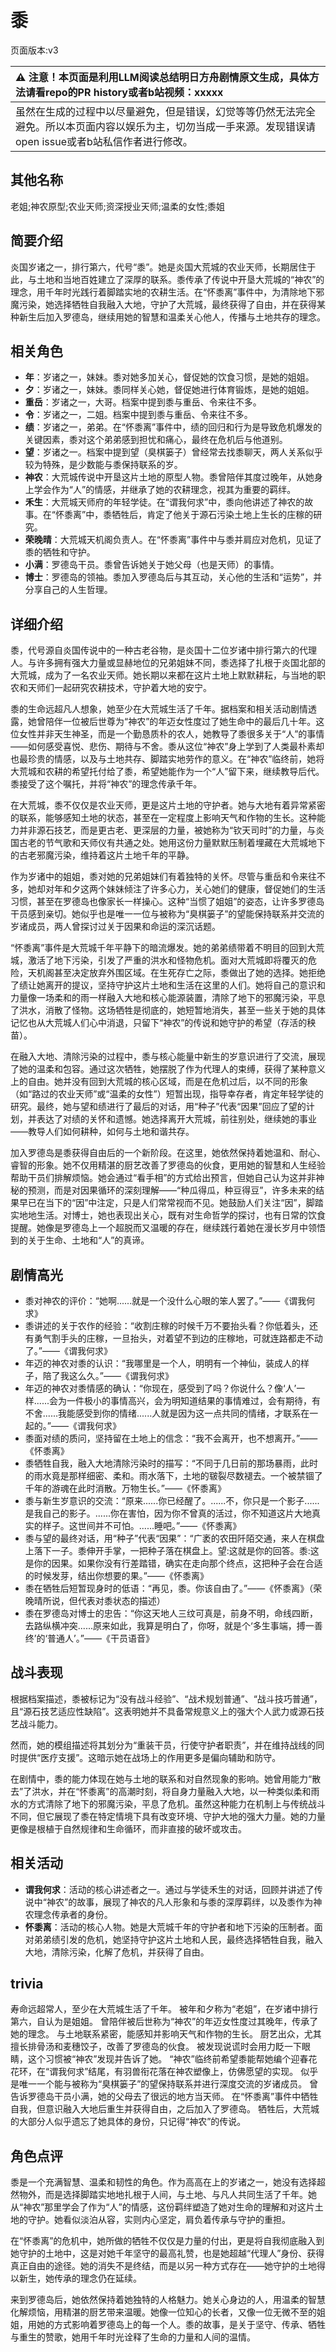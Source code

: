# 黍
页面版本:v3
 

| :warning: 注意！本页面是利用LLM阅读总结明日方舟剧情原文生成，具体方法请看repo的PR history或者b站视频：xxxxx           |
|:----------------------------|
| 虽然在生成的过程中以尽量避免，但是错误，幻觉等等仍然无法完全避免。所以本页面内容以娱乐为主，切勿当成一手来源。发现错误请open issue或者b站私信作者进行修改。|



## 其他名称
老姐;神农原型;农业天师;资深授业天师;温柔的女性;黍姐
## 简要介绍
炎国岁诸之一，排行第六，代号“黍”。她是炎国大荒城的农业天师，长期居住于此，与土地和当地百姓建立了深厚的联系。黍传承了传说中开垦大荒城的“神农”的理念，用千年时光践行着脚踏实地的农耕生活。在“怀黍离”事件中，为清除地下邪魔污染，她选择牺牲自我融入大地，守护了大荒城，最终获得了自由，并在获得某种新生后加入罗德岛，继续用她的智慧和温柔关心他人，传播与土地共存的理念。
## 相关角色
-   **年**：岁诸之一，妹妹。黍对她多加关心，督促她的饮食习惯，是她的姐姐。
-   **夕**：岁诸之一，妹妹。黍同样关心她，督促她进行体育锻炼，是她的姐姐。
-   **重岳**：岁诸之一，大哥。档案中提到黍与重岳、令来往不多。
-   **令**：岁诸之一，二姐。档案中提到黍与重岳、令来往不多。
-   **绩**：岁诸之一，弟弟。在“怀黍离”事件中，绩的回归和行为是导致危机爆发的关键因素，黍对这个弟弟感到担忧和痛心，最终在危机后与他道别。
-   **望**：岁诸之一。档案中提到望（臭棋篓子）曾经常去找黍聊天，两人关系似乎较为特殊，是少数能与黍保持联系的岁。
-   **神农**：大荒城传说中开垦这片土地的原型人物。黍曾陪伴其度过晚年，从她身上学会作为“人”的情感，并继承了她的农耕理念，视其为重要的羁绊。
-   **禾生**：大荒城天师府的年轻学徒。在“谓我何求”中，黍向他讲述了神农的故事。在“怀黍离”中，黍牺牲后，肯定了他关于源石污染土地上生长的庄稼的研究。
-   **荣晚晴**：大荒城天机阁负责人。在“怀黍离”事件中与黍并肩应对危机，见证了黍的牺牲和守护。
-   **小满**：罗德岛干员。黍曾告诉她关于她父母（也是天师）的事情。
-   **博士**：罗德岛的领袖。黍加入罗德岛后与其互动，关心他的生活和“运势”，并分享自己的人生哲理。
## 详细介绍
黍，代号源自炎国传说中的一种古老谷物，是炎国十二位岁诸中排行第六的代理人。与许多拥有强大力量或显赫地位的兄弟姐妹不同，黍选择了扎根于炎国北部的大荒城，成为了一名农业天师。她长期以来都在这片土地上默默耕耘，与当地的职农和天师们一起研究农耕技术，守护着大地的安宁。

黍的生命远超凡人想象，她至少在大荒城生活了千年。据档案和相关活动剧情透露，她曾陪伴一位被后世尊为“神农”的年迈女性度过了她生命中的最后几十年。这位女性并非天生神圣，而是一个勤恳质朴的农人，她教导了黍很多关于“人”的事情——如何感受喜悦、悲伤、期待与不舍。黍从这位“神农”身上学到了人类最朴素却也最珍贵的情感，以及与土地共存、脚踏实地劳作的意义。在“神农”临终前，她将大荒城和农耕的希望托付给了黍，希望她能作为一个“人”留下来，继续教导后代。黍接受了这个嘱托，并将“神农”的理念传承千年。

在大荒城，黍不仅仅是农业天师，更是这片土地的守护者。她与大地有着异常紧密的联系，能够感知土地的状态，甚至在一定程度上影响天气和作物的生长。这种能力并非源石技艺，而是更古老、更深层的力量，被她称为“钦天司时”的力量，与炎国古老的节气歌和天师仪有共通之处。她用这份力量默默压制着埋藏在大荒城地下的古老邪魔污染，维持着这片土地千年的平静。

作为岁诸中的姐姐，黍对她的兄弟姐妹们有着独特的关怀。尽管与重岳和令来往不多，她却对年和夕这两个妹妹倾注了许多心力，关心她们的健康，督促她们的生活习惯，甚至在罗德岛也像家长一样操心。这种“当惯了姐姐”的姿态，让许多罗德岛干员感到亲切。她似乎也是唯一一位与被称为“臭棋篓子”的望能保持联系并交流的岁诸成员，两人曾探讨过关于因果和命运的深沉话题。

“怀黍离”事件是大荒城千年平静下的暗流爆发。她的弟弟绩带着不明目的回到大荒城，激活了地下污染，引发了严重的洪水和怪物危机。面对大荒城即将覆灭的危险，天机阁甚至决定放弃外围区域。在生死存亡之际，黍做出了她的选择。她拒绝了绩让她离开的提议，坚持守护这片土地和生活在这里的人们。她将自己的意识和力量像一场柔和的雨一样融入大地和核心能源装置，清除了地下的邪魔污染，平息了洪水，消散了怪物。这场牺牲是彻底的，她短暂地消失，甚至一些关于她的具体记忆也从大荒城人们心中消退，只留下“神农”的传说和她守护的希望（存活的秧苗）。

在融入大地、清除污染的过程中，黍与核心能量中新生的岁意识进行了交流，展现了她的温柔和包容。通过这次牺牲，她摆脱了作为代理人的束缚，获得了某种意义上的自由。她并没有回到大荒城的核心区域，而是在危机过后，以不同的形象（如“路过的农业天师”或“温柔的女性”）短暂出现，指导幸存者，肯定年轻学徒的研究。最终，她与望和绩进行了最后的对话，用“种子”代表“因果”回应了望的计划，并表达了对绩的关怀和遗憾。她选择离开大荒城，前往别处，继续她的事业——教导人们如何耕种，如何与土地和谐共存。

加入罗德岛是黍获得自由后的一个新阶段。在这里，她依然保持着她温和、耐心、睿智的形象。她不仅用精湛的厨艺改善了罗德岛的伙食，更用她的智慧和人生经验帮助干员们排解烦恼。她会通过“看手相”的方式给出预言，但她自己认为这并非神秘的预测，而是对因果循环的深刻理解——“种瓜得瓜，种豆得豆”，许多未来的结果早已在当下的“因”中注定，只是人们常常视而不见。她鼓励人们关注“因”，脚踏实地地生活。对博士，她也表现出关心，既有对生命哲学的探讨，也有日常的饮食提醒。她像是罗德岛上一个超脱而又温暖的存在，继续践行着她在漫长岁月中领悟到的关于生命、土地和“人”的真谛。
## 剧情高光
*   黍对神农的评价：“她啊......就是一个没什么心眼的笨人罢了。”——《谓我何求》
*   黍讲述的关于农作的经验：“收割庄稼的时候千万不要抬头看？你低着头，还有勇气割手头的庄稼，一旦抬头，对着望不到边的庄稼地，可就连路都走不动了。”——《谓我何求》
*   年迈的神农对黍的认识：“我哪里是一个人，明明有一个神仙，装成人的样子，陪了我这么久。”——《谓我何求》
*   年迈的神农对黍情感的确认：“你现在，感受到了吗？你说什么？像‘人’一样......会为一件极小的事情高兴，会为明知道结果的事情难过，会有期待，有不舍......我能感受到你的情绪......人就是因为这一点共同的情绪，才联系在一起的。”——《谓我何求》
*   黍面对绩的质问，坚持留在土地上的信念：“我不会离开，也不想离开。”——《怀黍离》
*   黍牺牲自我，融入大地清除污染时的描写：“不同于几日前的那场暴雨，此时的雨水竟是那样细密、柔和。雨水落下，土地的皲裂尽数褪去。一个被禁锢了千年的游魂在此时消散。万物生长。”——《怀黍离》
*   黍与新生岁意识的交流：“原来......你已经醒了。......不，你只是一个影子......是我自己的影子。......你在害怕，因为你不曾真的活过，你不知道这片大地真实的样子。这世间并不可怕。......睡吧。”——《怀黍离》
*   黍与望的最终对话，用“种子”代表“因果”：“广袤的农田阡陌交通，来人在棋盘上落下一子。黍伸开手掌，一把种子落在棋盘上。望:这就是你的回答。黍:这是你的因果。如果你没有行差踏错，确实在走向那个终点，这把种子会在合适的时候发芽，结出你想要的果。”——《怀黍离》
*   黍在牺牲后短暂现身时的低语：“再见，黍。你该自由了。”——《怀黍离》（荣晚晴所说，但代表对黍状态的描述）
*   黍在罗德岛对博士的忠告：“你这天地人三纹可真是，前身不明，命线四断，去路纵横冲突......原来如此，我算是明白了，你呀，就是个‘多生事端，搏一善终’的‘普通人’。”——《干员语音》
## 战斗表现
根据档案描述，黍被标记为“没有战斗经验”、“战术规划普通”、“战斗技巧普通”，且“源石技艺适应性缺陷”。这表明她并不具备常规意义上的强大个人武力或源石技艺战斗能力。

然而，她的模组描述将其划分为“重装干员，行使守护者职责”，并在维持战线的同时提供“医疗支援”。这暗示她在战场上的作用更多是偏向辅助和防守。

在剧情中，黍的能力体现在她与土地的联系和对自然现象的影响。她曾用能力“散去”了洪水，并在“怀黍离”的高潮时刻，将自身力量融入大地，以一种类似柔和雨水的方式清除了地下的邪魔污染，平息了危机。虽然这种能力在机制上与传统战斗不同，但它展现了黍在特定情境下具有改变环境、守护大地的强大力量。她的力量更像是根植于自然规律和生命循环，而非直接的破坏或攻击。
## 相关活动
-   **谓我何求**：活动的核心讲述者之一。通过与学徒禾生的对话，回顾并讲述了传说中“神农”的故事，展现了神农的凡人形象和与黍的深厚羁绊，以及黍作为神农理念传承者的身份。
-   **怀黍离**：活动的核心人物。她是大荒城千年的守护者和地下污染的压制者。面对弟弟绩引发的危机，她坚持守护这片土地和人民，最终选择牺牲自我，融入大地，清除污染，化解了危机，并获得了自由。
## trivia
寿命远超常人，至少在大荒城生活了千年。
被年和夕称为“老姐”，在岁诸中排行第六，自认为是姐姐。
曾陪伴被后世称为“神农”的年迈女性度过其晚年，传承了她的理念。
与土地联系紧密，能感知并影响天气和作物的生长。
厨艺出众，尤其擅长排骨汤和麦穗饺子，改善了罗德岛的伙食。
被发现说谎时会用力眨一下眼睛，这个习惯被“神农”发现并告诉了她。
“神农”临终前希望黍能帮她编个迎春花花环，在“谓我何求”结尾，有羽兽衔花落在神农塑像上，仿佛愿望的实现。
似乎是唯一一个能与被称为“臭棋篓子”的望保持联系并进行深度交流的岁诸成员。
曾告诉罗德岛干员小满，她的父母去了很远的地方当天师。
在“怀黍离”事件中牺牲自我，但意识融入大地后重生并获得自由，之后加入了罗德岛。
牺牲后，大荒城的大部分人似乎遗忘了她具体的身份，只记得“神农”的传说。
## 角色点评
黍是一个充满智慧、温柔和韧性的角色。作为高高在上的岁诸之一，她没有选择超然物外，而是选择脚踏实地地扎根于人间，与土地、与凡人共同生活了千年。她从“神农”那里学会了作为“人”的情感，这份羁绊塑造了她对生命的理解和对这片土地的守护。她看似淡泊从容，实则内心坚定，肩负着传承与守护的重担。

在“怀黍离”的危机中，她所做的牺牲不仅仅是力量的付出，更是将自我彻底融入到她守护的土地中，这是对她千年坚守的最高礼赞，也是她超越“代理人”身份、获得真正自由的途径。她的消失不是终结，而是以另一种方式存在——她守护的土地得以新生，她传承的理念仍在延续。

来到罗德岛后，她依然保持着她独特的人格魅力。她关心身边的人，用温柔的智慧化解烦恼，用精湛的厨艺带来温暖。她像一位知心的长者，又像一位无微不至的姐姐，用她的方式影响着罗德岛上的每一个人。黍的故事，是关于坚守、传承、牺牲与重生的赞歌，她用千年时光诠释了生命的力量和人间的温情。